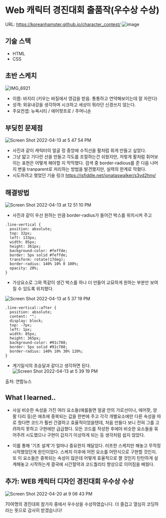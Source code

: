 Web 캐릭터 경진대회 출품작(우수상 수상)
===
URL: https://koreanhamster.github.io/character_contest/
![image](https://user-images.githubusercontent.com/95600994/163130745-fa8fa324-8db9-4266-97f1-e44a9d13aa13.png)

## 기술 스택
- HTML
- CSS

## 초반 스케치
![IMG_6921](https://user-images.githubusercontent.com/95600994/163138604-d2a5f59b-4d39-40b9-95ee-652229fb719a.JPG)
- 이름: 바지리 (키우는 바질에서 영감을 받음. 통통하고 연약해보이는데 잘 자란다)
- 성격: 외유내강을 생각하며 시크하고 세상이 뭐라던 신경쓰지 않는다.
- 주요컨셉: 뉴욕시티 / 에어팟프로 / 주머니손 

## 부딪힌 문제점

![Screen Shot 2022-04-13 at 5 47 54 PM](https://user-images.githubusercontent.com/95600994/163137802-8c96644f-3a6d-495a-a42f-3d8e5d7f393a.png)

- 사진과 같이 캐릭터의 얼굴 정 중앙에 수직선을 활처럼 휘게 만들고 싶었다.
- 그냥 얇고 기다란 선을 만들고 각도를 조절하는건 쉬웠지만, 저렇게 활처럼 휘어보이는 표현은 어떻게 해야할 지 막막했다. 검색 중 border-radious를 준 다음 나머지 변을 tranparent로 처리하는 방법을 발견했지만, 실력의 한계로 막혔다.
- 시도하려고 했었던 기술 링크 https://jsfiddle.net/jonataswalker/s3vd2hny/

## 해결방법

![Screen Shot 2022-04-13 at 12 51 10 PM](https://user-images.githubusercontent.com/95600994/163133948-8accfcdc-6aee-4488-9bbb-bb9c3bed6f2e.png)



- 사진과 같이 우선 원하는 만큼 border-radius가 들어간 박스를 위치시켜 주고
```
.line-vertical {
  position: absolute;
  top: 32px;
  left: 133px;
  width: 85px;
  height: 361px;
  background-color: #feffde;
  border: 5px solid #feffde;
  transform: rotate(17deg);
  border-radius: 140% 10% 0 100%;
  opacity: 20%;
}
```

- 가상요소로 그와 똑같이 생긴 박스를 하나 더 만들어 교묘하게 원하는 부분만 보여질 수 있도록 위치했다.

![Screen Shot 2022-04-13 at 5 37 19 PM](https://user-images.githubusercontent.com/95600994/163136061-d3de730d-c2c3-4c00-8513-535e5e5b0962.png)

```
.line-vertical::after {
  position: absolute;
  content: "";
  display: block;
  top: -7px;
  left: 1px;
  width: 85px;
  height: 365px;
  background-color: #91c788;
  border: 5px solid #91c788;
  border-radius: 140% 10% 30% 120%;
}
```

- 계기일식의 초승달과 같다고 생각하면 된다.
![Screen Shot 2022-04-13 at 5 39 19 PM](https://user-images.githubusercontent.com/95600994/163136168-c7092c40-f2ac-4b96-8faf-c051c233e91f.png)

출처: 연합뉴스

## What I learned..

- 사실 비슷한 속성을 가진 여러 요소들(예를들면 얼굴 안의 가로선이나, 에어팟, 양 팔 다리 등)은 애초에 중복되는 값을 한번에 주고 각각 개별요소에만 다른 속성을 따로 줬다면 코드가 훨씬 간결하고 효율적이었을텐데, 처음 만들다 보니 전혀 그를 고려하지 못하고 구현에만 급급했다. 모든 코드를 작성한 후에야 비슷한 요소들을 묶어주려 시도했으나 구현이 갑자기 이상하게 되는 등 생각처럼 쉽지 않았다. 

- 이를 통해 '기초 설계'가 얼마나 중요한지 깨달았다. 러프한 스케치만 해놓고 무작정 시작했었던게 원인이었다. 스케치 이후에 어떤 요소를 어떤식으로 구현할 것인지. 또 이 요소들은 중복되는 속성이 많은데 어떻게 효율적으로 짤 것인지 탄탄하게 설계해놓고 시작하는게 결국에 시간절약과 코드퀄리티 향상으로 이어짐을 배웠다.

## 추가: WEB 캐릭터 디자인 경진대회 우수상 수상

![Screen Shot 2022-04-20 at 9 06 43 PM](https://user-images.githubusercontent.com/95600994/164226909-09be3cf0-d587-4d6a-b9bd-66e3231ff982.png)


70여명의 경진대회 참가자 중에서 우수상을 수상하였습니다.
더 즐겁고 열심히 코딩하라는 뜻으로 감사히 받겠습니다!

